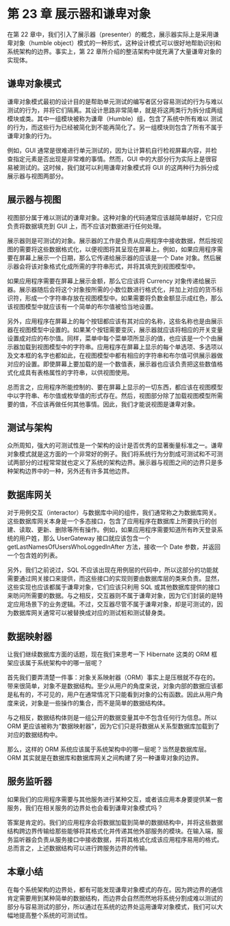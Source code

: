 # 第 23 章 展示器和谦卑对象

在第 22 章中，我们引入了展示器（presenter）的概念，展示器实际上是采用谦卑对象（humble object）模式的一种形式，这种设计模式可以很好地帮助识别和系统架构的边界。事实上，第 22 章所介绍的整洁架构中就充满了大量谦卑对象的实现体。

## 谦卑对象模式

谦卑对象模式最初的设计目的是帮助单元测试的编写者区分容易测试的行为与难以测试的行为，并将它们隔离。其设计思路非常简单，就是将这两类行为拆分成两组模块或类。其中一组模块被称为谦卑（Humble）组，包含了系统中所有难以 测试的行为，而这些行为已经被简化到不能再简化了。另一组模块则包含了所有不属于谦卑对象的行为。

例如，GUI 通常是很难进行单元测试的，因为让计算机自行检视屏幕内容，并检查指定元素是否出现是非常难的事情。然而，GUI 中的大部分行为实际上是很容易被测试的。这时候，我们就可以利用谦卑对象模式将 GUI 的这两种行为拆分成展示器与视图两部分。

## 展示器与视图

视图部分属于难以测试的谦卑对象。这种对象的代码通常应该越简单越好，它只应负责将数据填充到 GUI 上，而不应该对数据进行任何处理。

展示器则是可测试的对象。展示器的工作是负责从应用程序中接收数据，然后按视图的需要将这些数据格式化，以便视图将其呈现在屏幕上。例如，如果应用程序需要在屏幕上展示一个日期，那么它传递给展示器的应该是一个 Date 对象。然后展示器会将该对象格式化成所需的字符串形式，并将其填充到视图模型中。

如果应用程序需要在屏幕上展示金额，那么它应该将 Currency 对象传递给展示器。展示器随后会将这个对象按所需的小数位数进行格式化，并加上对应的货币标识符，形成一个字符串存放在视图模型中。如果需要将负数金额显示成红色，那么该视图模型中就应该有一个简单的布尔值被恰当地设置。

另外，应用程序在屏幕上的每个按钮都应该有其对应的名称，这些名称也是由展示器在视图模型中设置的。如果某个按钮需要变灰，展示器就应该将相应的开关变量设置成对应的布尔值。同样，菜单中每个菜单项所显示的值，也应该是一个个由展示器加载到视图模型中的字符串。应用程序在屏幕上显示的每个单选项、多选项以及文本框的名字也都如此，在视图模型中都有相应的字符串和布尔值可供展示器做对应的设置。即使屏幕上要加载的是一个数值表，展示器也应该负责把这些数值格式化成具有表格属性的字符串，以供视图使用。

总而言之，应用程序所能控制的、要在屏幕上显示的一切东西，都应该在视图模型中以字符串、布尔值或枚举值的形式存在。然后，视图部分除了加载视图模型所需要的值，不应该再做任何其他事情。因此，我们才能说视图是谦卑对象。

## 测试与架构

众所周知，强大的可测试性是一个架构的设计是否优秀的显著衡量标准之一。谦卑对象模式就是这方面的一个非常好的例子。我们将系统行为分割成可测试和不可测试两部分的过程常常就也定义了系统的架构边界。展示器与视图之间的边界只是多种架构边界中的一种，另外还有许多其他边界。

## 数据库网关

对于用例交互（interactor）与数据库中间的组件，我们通常称之为数据库网关。这些数据库网关本身是一个多态接口，包含了应用程序在数据库上所要执行的创建、读取、更新、删除等所有操作。例如，如果应用程序需要知道所有昨天登录系统的用户姓，那么 UserGateway 接口就应该包含一个 getLastNamesOfUsersWhoLoggedlnAfter 方法，接收一个 Date 参数，并返回一个包含姓的列表。

另外，我们之前说过，SQL 不应该出现在用例层的代码中，所以这部分的功能就需要通过网关接口来提供，而这些接口的实现则要由数据库层的类来负责。显然，这些实现也应该都属于谦卑对象，它们应该只利用 SQL 或其他数据库提供的接口来昉问所需要的数据。与之相反，交互器则不属于谦卑对象，因为它们封装的是特定应用场景下的业务逻辑。不过，交互器尽管不属于谦卑对象，却是可测试的，因为数据库网关通常可以被替换成对应的测试桩和测试替身类。

## 数据映射器

让我们继续数据库方面的话题，现在我们来思考一下 Hibernate 这类的 ORM 框架应该属于系统架构中的哪一层呢？

首先我们要弄清楚一件事：对象关系映射器（ORM）事实上是压根就不存在的。带来很简单，对象不是数据结构。至少从用户的角度来说，对象内部的数据应该都是私有的，不可见的，用户在通常情况下只能看到对象的公有函数。因此从用户角度来说，对象是一些操作的集合，而不是简单的数据结构体。

与之相反，数据结构体则是一组公开的数据变量其中不包含任何行为信息。所以 ORM 更应该被称为“数据映射器”，因为它们只是将数据从关系型数据库加载到了对应的数据结构中。

那么，这样的 ORM 系统应该属于系统架构中的哪一层呢？当然是数据库层。ORM 其实就是在数据库和数据库网关之间构建了另一种谦卑对象的边界。

## 服务监听器

如果我们的应用程序需要与其他服务进行某种交互，或者该应用本身要提供某一套服务，我们在相关服务的边界处也会看到谦卑对象模式吗？

答案是肯定的。我们的应用程序会将数据加载到简单的数据结构中，并将这些数据结构跨边界传输给那些能够将其格式化并传递其他外部服务的模块。在输入端，服务监听器会负责从服务接口中接收数据，并将其格式化成该应用程序易用的格式。总而言之，上述数据结构可以进行跨服务边界的传输。

## 本章小结

在每个系统架构的边界处，都有可能发现谦卑对象模式的存在。因为跨边界的通信肯定需要用到某种简单的数据结构，而边界会自然而然地将系统分割成难以测试的部分与容易测试的部分，所以通过在系统的边界处运用谦卑对象模式，我们可以大幅地提高整个系统的可测试性。
